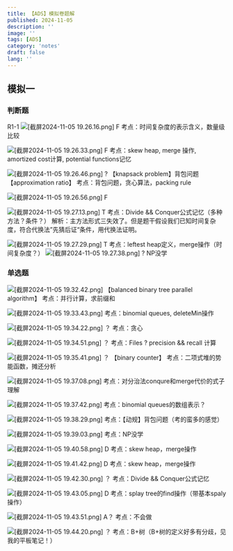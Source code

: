 ```yaml
---
title: 【ADS】模拟卷题解
published: 2024-11-05
description: ''
image: ''
tags: [ADS]
category: 'notes'
draft: false 
lang: ''
---
```

## 模拟一
### 判断题
R1-1
![[截屏2024-11-05 19.26.16.png]](/media/12.png)
F
考点：时间复杂度的表示含义，数量级比较

![[截屏2024-11-05 19.26.33.png]](/media/111.png)
F
考点：skew heap, merge 操作, amortized cost计算, potential functions记忆

![[截屏2024-11-05 19.26.46.png]](/media/13.png)
?
【knapsack problem】背包问题
【approximation ratio】
考点：背包问题，贪心算法，packing rule

![[截屏2024-11-05 19.26.56.png]](/media/14.png)
F

![[截屏2024-11-05 19.27.13.png]](/media/15.png)
T
考点：Divide && Conquer公式记忆（多种方法？条件？）
解析：主方法形式三失效了。但是题干假设我们已知时间复杂度，符合代换法”先猜后证“条件，用代换法证明。

![[截屏2024-11-05 19.27.29.png]](/media/16.png)
T
考点：leftest heap定义，merge操作（时间复杂度？）
![[截屏2024-11-05 19.27.38.png]](/media/17.png)
?
NP没学

### 单选题
![[截屏2024-11-05 19.32.42.png]](/media/18.png)
【balanced binary tree parallel algorithm】
考点：并行计算，求前缀和

![[截屏2024-11-05 19.33.43.png]](/media/19.png)
考点：binomial queues, deleteMin操作

![[截屏2024-11-05 19.34.22.png]](/media/20.png)
？
考点：贪心

![[截屏2024-11-05 19.34.51.png]](/media/21.png)
？
考点：Files ?   precision && recall 计算

![[截屏2024-11-05 19.35.41.png]](/media/22.png)
？
【binary counter】
考点：二项式堆的势能函数，摊还分析

![[截屏2024-11-05 19.37.08.png]](/media/23.png)
考点：对分治法conqure和merge代价的式子理解

![[截屏2024-11-05 19.37.42.png]](/media/24.png)
考点：binomial queues的数组表示？

![[截屏2024-11-05 19.38.29.png]](/media/25.png)
考点：【动规】背包问题（考的蛮多的感觉）

![[截屏2024-11-05 19.39.03.png]](/media/26.png)
考点：NP没学

![[截屏2024-11-05 19.40.58.png]](/media/27.png)
D
考点：skew heap，merge操作

![[截屏2024-11-05 19.41.42.png]](/media/28.png)
D
考点：skew heap，merge操作

![[截屏2024-11-05 19.42.30.png]](/media/29.png)
？
考点：Divide && Conquer公式记忆

![[截屏2024-11-05 19.43.05.png]](/media/30.png)
D
考点：splay tree的find操作（带基本spaly操作）

![[截屏2024-11-05 19.43.51.png]](/media/31.png)
A？
考点：不会做

![[截屏2024-11-05 19.44.20.png]](/media/32.png)
？
考点：B+树（B+树的定义好多有分歧，见我的平板笔记！）